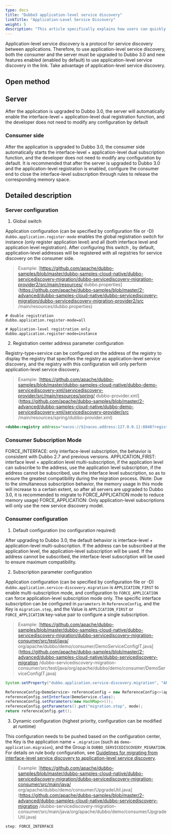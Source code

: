 ```yaml
---
type: docs
title: "Dubbo3 application-level service discovery"
linkTitle: "Application-Level Service Discovery"
weight: 5
description: "This article specifically explains how users can quickly enable new features of application-level service discovery after upgrading to Dubbo 3.0."
---
```


Application-level service discovery is a protocol for service discovery between applications. Therefore, to use application-level service discovery, both the consumer and the server must be upgraded to Dubbo 3.0 and new features enabled (enabled by default) to use application-level service discovery in the link. Take advantage of application-level service discovery.
## Open method
## Server
After the application is upgraded to Dubbo 3.0, the server will automatically enable the interface-level + application-level dual registration function, and the developer does not need to modify any configuration by default

### Consumer side
After the application is upgraded to Dubbo 3.0, the consumer side automatically starts the interface-level + application-level dual subscription function, and the developer does not need to modify any configuration by default. It is recommended that after the server is upgraded to Dubbo 3.0 and the application-level registration is enabled, configure the consumer end to close the interface-level subscription through rules to release the corresponding memory space.

## Detailed description
### Server configuration

1. Global switch

Application configuration (can be specified by configuration file or -D) `dubbo.application.register-mode` enables the global registration switch for instance (only register application level) and all (both interface level and application level registration). After configuring this switch , by default, application-level addresses will be registered with all registries for service discovery on the consumer side.
> Example: [https://github.com/apache/dubbo-samples/blob/master/dubbo-samples-cloud-native/dubbo-servicediscovery-migration/dubbo-servicediscovery-migration-provider2/src/main/resources/ dubbo.properties](https://github.com/apache/dubbo-samples/blob/master/2-advanced/dubbo-samples-cloud-native/dubbo-servicediscovery-migration/dubbo-servicediscovery-migration-provider2/src /main/resources/dubbo.properties)

```
# double registration
dubbo.application.register-mode=all
```
```
# Application-level registration only
dubbo.application.register-mode=instance
```

2. Registration center address parameter configuration

Registry-type=service can be configured on the address of the registry to display the registry that specifies the registry as application-level service discovery, and the registry with this configuration will only perform application-level service discovery.
> Example: [https://github.com/apache/dubbo-samples/blob/master/dubbo-samples-cloud-native/dubbo-demo-servicediscovery-xml/servicediscovery-provider/src/main/resources/spring/ dubbo-provider.xml](https://github.com/apache/dubbo-samples/blob/master/2-advanced/dubbo-samples-cloud-native/dubbo-demo-servicediscovery-xml/servicediscovery-provider/src /main/resources/spring/dubbo-provider.xml)

```xml
<dubbo:registry address="nacos://${nacos.address:127.0.0.1}:8848?registry-type=service"/>
```
### Consumer Subscription Mode

FORCE_INTERFACE: only interface-level subscription, the behavior is consistent with Dubbo 2.7 and previous versions.
APPLICATION_FIRST: interface level + application level multi-subscription, if the application level can subscribe to the address, use the application level subscription, if the address cannot be subscribed, use the interface level subscription, so as to ensure the greatest compatibility during the migration process. (Note: Due to the simultaneous subscription behavior, the memory usage in this mode will increase to a certain extent, so after all servers are upgraded to Dubbo 3.0, it is recommended to migrate to FORCE_APPLICATION mode to reduce memory usage)
FORCE_APPLICATION: Only application-level subscriptions will only use the new service discovery model.

### Consumer configuration

1. Default configuration (no configuration required)

After upgrading to Dubbo 3.0, the default behavior is interface-level + application-level multi-subscription. If the address can be subscribed at the application level, the application-level subscription will be used. If the address cannot be subscribed, the interface-level subscription will be used to ensure maximum compatibility.

2. Subscription parameter configuration

Application configuration (can be specified by configuration file or -D) `dubbo.application.service-discovery.migration` is `APPLICATION_FIRST` to enable multi-subscription mode, and configuration to `FORCE_APPLICATION` can force application-level subscription mode only.
The specific interface subscription can be configured in `parameters` in `ReferenceConfig`, and the Key is `migration.step`, and the Value is `APPLICATION_FIRST` or `FORCE_APPLICATION` key-value pair to configure a single subscription.
> Example: [https://github.com/apache/dubbo-samples/blob/master/dubbo-samples-cloud-native/dubbo-servicediscovery-migration/dubbo-servicediscovery-migration-consumer/src/test/java/ org/apache/dubbo/demo/consumer/DemoServiceConfigIT.java](https://github.com/apache/dubbo-samples/blob/master/2-advanced/dubbo-samples-cloud-native/dubbo-servicediscovery-migration /dubbo-servicediscovery-migration-consumer/src/test/java/org/apache/dubbo/demo/consumer/DemoServiceConfigIT.java)

```java
System.setProperty("dubbo.application.service-discovery.migration", "APPLICATION_FIRST");
```
```java
ReferenceConfig<DemoService> referenceConfig = new ReferenceConfig<>(applicationModel. newModule());
referenceConfig.setInterface(DemoService.class);
referenceConfig.setParameters(new HashMap<>());
referenceConfig.getParameters().put("migration.step", mode);
return referenceConfig.get();
```

3. Dynamic configuration (highest priority, configuration can be modified at runtime)

This configuration needs to be pushed based on the configuration center, the Key is the application name + `.migration` (such as `demo-application.migraion`), and the Group is `DUBBO_SERVICEDISCOVERY_MIGRATION`. For details on rule body configuration, see [Guidelines for migrating from interface-level service discovery to application-level service discovery](/zh/docs3-v2/java-sdk/upgrades-and-compatibility/service-discovery/service-discovery-rule/).
> Example: [https://github.com/apache/dubbo-samples/blob/master/dubbo-samples-cloud-native/dubbo-servicediscovery-migration/dubbo-servicediscovery-migration-consumer/src/main/java/ org/apache/dubbo/demo/consumer/UpgradeUtil.java](https://github.com/apache/dubbo-samples/blob/master/2-advanced/dubbo-samples-cloud-native/dubbo-servicediscovery-migration /dubbo-servicediscovery-migration-consumer/src/main/java/org/apache/dubbo/demo/consumer/UpgradeUtil.java)

```java
step: FORCE_INTERFACE
```
